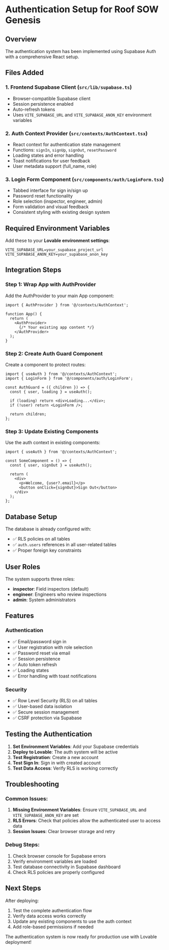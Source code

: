 # Authentication Setup for Roof SOW Genesis

## Overview
The authentication system has been implemented using Supabase Auth with a comprehensive React setup.

## Files Added

### 1. **Frontend Supabase Client** (`src/lib/supabase.ts`)
- Browser-compatible Supabase client
- Session persistence enabled
- Auto-refresh tokens
- Uses `VITE_SUPABASE_URL` and `VITE_SUPABASE_ANON_KEY` environment variables

### 2. **Auth Context Provider** (`src/contexts/AuthContext.tsx`)
- React context for authentication state management
- Functions: `signIn`, `signUp`, `signOut`, `resetPassword`
- Loading states and error handling
- Toast notifications for user feedback
- User metadata support (full_name, role)

### 3. **Login Form Component** (`src/components/auth/LoginForm.tsx`)
- Tabbed interface for sign in/sign up
- Password reset functionality
- Role selection (inspector, engineer, admin)
- Form validation and visual feedback
- Consistent styling with existing design system

## Required Environment Variables

Add these to your **Lovable environment settings**:

```env
VITE_SUPABASE_URL=your_supabase_project_url
VITE_SUPABASE_ANON_KEY=your_supabase_anon_key
```

## Integration Steps

### Step 1: Wrap App with AuthProvider
Add the AuthProvider to your main App component:

```tsx
import { AuthProvider } from '@/contexts/AuthContext';

function App() {
  return (
    <AuthProvider>
      {/* Your existing app content */}
    </AuthProvider>
  );
}
```

### Step 2: Create Auth Guard Component
Create a component to protect routes:

```tsx
import { useAuth } from '@/contexts/AuthContext';
import { LoginForm } from '@/components/auth/LoginForm';

const AuthGuard = ({ children }) => {
  const { user, loading } = useAuth();
  
  if (loading) return <div>Loading...</div>;
  if (!user) return <LoginForm />;
  
  return children;
};
```

### Step 3: Update Existing Components
Use the auth context in existing components:

```tsx
import { useAuth } from '@/contexts/AuthContext';

const SomeComponent = () => {
  const { user, signOut } = useAuth();
  
  return (
    <div>
      <p>Welcome, {user?.email}</p>
      <button onClick={signOut}>Sign Out</button>
    </div>
  );
};
```

## Database Setup

The database is already configured with:
- ✅ RLS policies on all tables
- ✅ `auth.users` references in all user-related tables
- ✅ Proper foreign key constraints

## User Roles

The system supports three roles:
- **inspector**: Field inspectors (default)
- **engineer**: Engineers who review inspections
- **admin**: System administrators

## Features

### Authentication
- ✅ Email/password sign in
- ✅ User registration with role selection
- ✅ Password reset via email
- ✅ Session persistence
- ✅ Auto token refresh
- ✅ Loading states
- ✅ Error handling with toast notifications

### Security
- ✅ Row Level Security (RLS) on all tables
- ✅ User-based data isolation
- ✅ Secure session management
- ✅ CSRF protection via Supabase

## Testing the Authentication

1. **Set Environment Variables**: Add your Supabase credentials
2. **Deploy to Lovable**: The auth system will be active
3. **Test Registration**: Create a new account
4. **Test Sign In**: Sign in with created account
5. **Test Data Access**: Verify RLS is working correctly

## Troubleshooting

### Common Issues:
1. **Missing Environment Variables**: Ensure `VITE_SUPABASE_URL` and `VITE_SUPABASE_ANON_KEY` are set
2. **RLS Errors**: Check that policies allow the authenticated user to access data
3. **Session Issues**: Clear browser storage and retry

### Debug Steps:
1. Check browser console for Supabase errors
2. Verify environment variables are loaded
3. Test database connectivity in Supabase dashboard
4. Check RLS policies are properly configured

## Next Steps

After deploying:
1. Test the complete authentication flow
2. Verify data access works correctly
3. Update any existing components to use the auth context
4. Add role-based permissions if needed

The authentication system is now ready for production use with Lovable deployment!